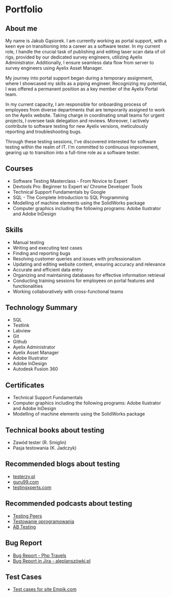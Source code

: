 ﻿# Portfolio
## About me

My name is Jakub Gąsiorek. I am currently working as portal support, with a keen eye on transitioning into a career as a software tester. In my current role, I handle the crucial task of publishing and editing laser scan data of oil rigs, provided by our dedicated survey engineers, utilizing Ayelix Administrator. Additionally, I ensure seamless data flow from server to survey engineers using Ayelix Asset Manager. 

My journey into portal support began during a temporary assignment, where I showcased my skills as a piping engineer. Recognizing my potential, I was offered a permanent position as a key member of the Ayelix Portal team. 

In my current capacity, I am responsible for onboarding process of employees from diverse departments that are temporarily assigned to work on the Ayelix website. Taking charge in coordinating small teams for urgent projects, I oversee task delegation and reviews. Moreover, I actively contribute to software testing for new Ayelix versions, meticulously reporting and troubleshooting bugs. 

Through these testing sessions, I've discovered interested for software testing within the realm of IT. I'm committed to continuous improvement, gearing up to transition into a full-time role as a software tester. 

## Courses

-   Software Testing Masterclass - From Novice to Expert
-   Devtools Pro: Beginner to Expert w/ Chrome Developer Tools
-   Technical Support Fundamentals by Google
-   SQL - The Complete Introduction to SQL Programming
-   Modelling of machine elements using the SolidWorks package
-   Computer graphics including the following programs: Adobe Ilustrator and Adobe InDesign

## Skills

-   Manual testing
-   Writing and executing test cases
-   Finding and reporting bugs
-   Resolving customer queries and issues with professionalism
-   Updating and editing website content, ensuring accuracy and relevance
-   Accurate and efficient data entry
-    Organizing and maintaining databases for effective information retrieval
-  Conducting training sessions for employees on portal features and functionalities
-  Working collaboratively with cross-functional teams

## Technology Summary

-   SQL
-   Testlink
-   Labview
-   Git
-  Github
-   Ayelix Administrator
-   Ayelix Asset Manager
-   Adobe Illustrator
-  Adobe InDesign
-   Autodesk Fusion 360

## Certificates

-   Technical Support Fundamentals
-   Computer graphics including the following programs: Adobe Ilustrator and Adobe InDesign
-   Modelling of machine elements using the SolidWorks package

## Technical books about testing

-   Zawód tester (R. Smiglin)
-  Pasja testowania (K. Jadczyk)
## Recommended blogs about testing

-   [testerzy.pl](https://testerzy.pl/)
-  [guru99.com](https://www.guru99.com/)
- [testingxperts.com](https://www.testingxperts.com/blog/)


## Recommended podcasts about testing

-   [Testing Peers](https://open.spotify.com/show/0C1qVfyy9UtCFMSaZARCHH?si=bd40151ee41b465e)
- [Testowanie oprogramowania](https://open.spotify.com/show/7jqDWVuJ7YSX4ep1a5tMMd?si=ffaf033714df4754)
-  [AB Testing](https://open.spotify.com/show/1CrWfV0KNH9HevtsFut1iI?si=85e12dd25e84478f)	
## Bug Report
 - [Bug Report - Php Travels](https://drive.google.com/file/d/1AEJIyXruWQJxxRpvOvOQD9w-H9nPIkR3/view?usp=sharing)
 - [Bug Report in Jira - aleplanszówki.pl](https://drive.google.com/file/d/1ES7o01cSBxIW-XuWqO6LuRzW76nHjMDO/view?usp=sharing)
## Test Cases
 - [Test cases for site Empik.com](https://docs.google.com/spreadsheets/d/1htqXnBcWzpWbbtbctLwbPlB-LVWSqyYAG2FgqEffF0E/edit?usp=sharing)
